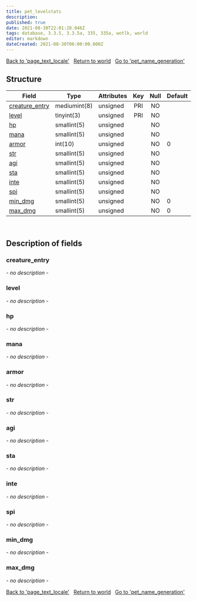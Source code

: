 ```yaml
---
title: pet_levelstats
description: 
published: true
date: 2021-08-30T22:01:28.046Z
tags: database, 3.3.5, 3.3.5a, 335, 335a, wotlk, world
editor: markdown
dateCreated: 2021-08-30T06:00:00.000Z
---
```


<a href="https://dev.trinitycore.info/en/database/335/world/page_text_locale" class="mt-5 v-btn v-btn--depressed v-btn--flat v-btn--outlined theme--light v-size--default darkblue--text text--lighten-3"><span class="v-btn__content"><i aria-hidden="true" class="v-icon notranslate v-icon--left mdi mdi-arrow-left theme--light"></i><span>Back to 'page_text_locale'</span></span></a>&nbsp;&nbsp;&nbsp;<a href="https://dev.trinitycore.info/en/database/335/world/home" class="mt-5 v-btn v-btn--depressed v-btn--flat v-btn--outlined theme--light v-size--default darkblue--text text--lighten-3"><span class="v-btn__content"><i aria-hidden="true" class="v-icon notranslate v-icon--left mdi mdi-home-outline theme--light"></i><span>Return to world</span></span></a>&nbsp;&nbsp;&nbsp;<a href="https://dev.trinitycore.info/en/database/335/world/pet_name_generation" class="mt-5 v-btn v-btn--depressed v-btn--flat v-btn--outlined theme--light v-size--default darkblue--text text--lighten-3"><span class="v-btn__content"><span>Go to 'pet_name_generation'</span><i aria-hidden="true" class="v-icon notranslate v-icon--right mdi mdi-arrow-right theme--light"></i></span></a>

## Structure

| Field | Type | Attributes | Key | Null | Default | Extra | Comment |
| --- | --- | --- | :---: | :---: | --- | --- | --- |
| [creature_entry](#creature_entry) | mediumint(8) | unsigned | PRI | NO |  |  |  |
| [level](#level) | tinyint(3) | unsigned | PRI | NO |  |  |  |
| [hp](#hp) | smallint(5) | unsigned |  | NO |  |  |  |
| [mana](#mana) | smallint(5) | unsigned |  | NO |  |  |  |
| [armor](#armor) | int(10) | unsigned |  | NO | 0 |  |  |
| [str](#str) | smallint(5) | unsigned |  | NO |  |  |  |
| [agi](#agi) | smallint(5) | unsigned |  | NO |  |  |  |
| [sta](#sta) | smallint(5) | unsigned |  | NO |  |  |  |
| [inte](#inte) | smallint(5) | unsigned |  | NO |  |  |  |
| [spi](#spi) | smallint(5) | unsigned |  | NO |  |  |  |
| [min_dmg](#min_dmg) | smallint(5) | unsigned |  | NO | 0 |  |  |
| [max_dmg](#max_dmg) | smallint(5) | unsigned |  | NO | 0 |  |  |
&nbsp;
## Description of fields

### creature_entry
*- no description -*
&nbsp;

### level
*- no description -*
&nbsp;

### hp
*- no description -*
&nbsp;

### mana
*- no description -*
&nbsp;

### armor
*- no description -*
&nbsp;

### str
*- no description -*
&nbsp;

### agi
*- no description -*
&nbsp;

### sta
*- no description -*
&nbsp;

### inte
*- no description -*
&nbsp;

### spi
*- no description -*
&nbsp;

### min_dmg
*- no description -*
&nbsp;

### max_dmg
*- no description -*
&nbsp;

<a href="https://dev.trinitycore.info/en/database/335/world/page_text_locale" class="mt-5 v-btn v-btn--depressed v-btn--flat v-btn--outlined theme--light v-size--default darkblue--text text--lighten-3"><span class="v-btn__content"><i aria-hidden="true" class="v-icon notranslate v-icon--left mdi mdi-arrow-left theme--light"></i><span>Back to 'page_text_locale'</span></span></a>&nbsp;&nbsp;&nbsp;<a href="https://dev.trinitycore.info/en/database/335/world/home" class="mt-5 v-btn v-btn--depressed v-btn--flat v-btn--outlined theme--light v-size--default darkblue--text text--lighten-3"><span class="v-btn__content"><i aria-hidden="true" class="v-icon notranslate v-icon--left mdi mdi-home-outline theme--light"></i><span>Return to world</span></span></a>&nbsp;&nbsp;&nbsp;<a href="https://dev.trinitycore.info/en/database/335/world/pet_name_generation" class="mt-5 v-btn v-btn--depressed v-btn--flat v-btn--outlined theme--light v-size--default darkblue--text text--lighten-3"><span class="v-btn__content"><span>Go to 'pet_name_generation'</span><i aria-hidden="true" class="v-icon notranslate v-icon--right mdi mdi-arrow-right theme--light"></i></span></a>

